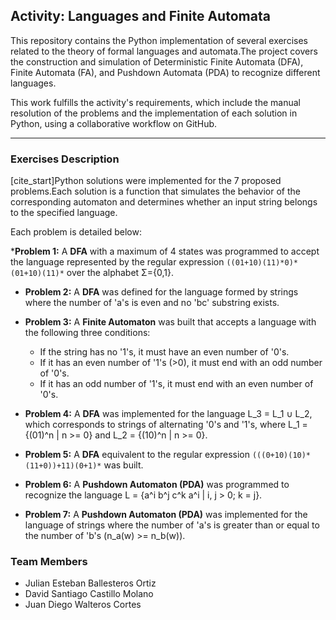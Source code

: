 ## Activity: Languages and Finite Automata 

This repository contains the Python implementation of several exercises related to the theory of formal languages and automata.The project covers the construction and simulation of Deterministic Finite Automata (DFA), Finite Automata (FA), and Pushdown Automata (PDA) to recognize different languages. 

This work fulfills the activity's requirements, which include the manual resolution of the problems and the implementation of each solution in Python, using a collaborative workflow on GitHub.

---

### **Exercises Description**

[cite_start]Python solutions were implemented for the 7 proposed problems.Each solution is a function that simulates the behavior of the corresponding automaton and determines whether an input string belongs to the specified language. 

Each problem is detailed below:

***Problem 1:** A **DFA** with a maximum of 4 states was programmed to accept the language represented by the regular expression `((01+10)(11)*0)*(01+10)(11)*` over the alphabet Σ={0,1}. 
* **Problem 2:** A **DFA** was defined for the language formed by strings where the number of 'a's is even and no 'bc' substring exists. 
* **Problem 3:** A **Finite Automaton** was built that accepts a language with the following three conditions:
    * If the string has no '1's, it must have an even number of '0's. 
    * If it has an even number of '1's (>0), it must end with an odd number of '0's.
    * If it has an odd number of '1's, it must end with an even number of '0's. 
* **Problem 4:** A **DFA** was implemented for the language L_3 = L_1 ∪ L_2, which corresponds to strings of alternating '0's and '1's, where L_1 = {(01)^n | n >= 0} and L_2 = {(10)^n | n >= 0}.

* **Problem 5:** A **DFA** equivalent to the regular expression `(((0+10)(10)*(11+0))+11)(0+1)*` was built.
* **Problem 6:** A **Pushdown Automaton (PDA)** was programmed to recognize the language L = {a^i b^j c^k a^i | i, j > 0; k = j}. 
* **Problem 7:** A **Pushdown Automaton (PDA)** was implemented for the language of strings where the number of 'a's is greater than or equal to the number of 'b's (n_a(w) >= n_b(w)). 


### **Team Members**

* Julian Esteban Ballesteros Ortiz
* David Santiago Castillo Molano 
* Juan Diego Walteros Cortes 